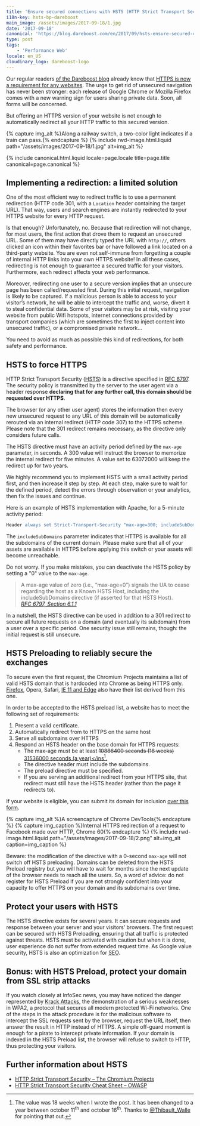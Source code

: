 ```yaml
---
title: 'Ensure secured connections with HSTS (HTTP Strict Transport Security)'
i18n-key: hsts-bp-dareboost
main_image: /assets/images/2017-09-18/1.jpg
date: '2017-09-18'
canonical: 'https://blog.dareboost.com/en/2017/09/hsts-ensure-secured-connections/'
type: post
tags:
    - 'Performance Web'
locale: en_US
cloudinary_logo: dareboost-logo
---
```


Our regular readers [of the Dareboost blog](https://blog.dareboost.com/en/) already know that [HTTPS is now a requirement for any websites](https://blog.dareboost.com/en/2016/03/https-requirement-for-your-website/ "HTTPs is a requirement for your website &mid; Dareboost Blog"). The urge to get rid of unsecured navigation has never been stronger: each release of Google Chrome or Mozilla Firefox comes with a new warning sign for users sharing private data. Soon, all forms will be concerned.

But offering an HTTPS version of your website is not enough to automatically redirect all your HTTP traffic to this secured version.

{% capture img_alt %}Along a railway switch, a two-color light indicates if a train can pass.{% endcapture %}
{% include rwd-image.html.liquid
path="/assets/images/2017-09-18/1.jpg"
alt=img_alt
%}

<!-- more -->

{% include canonical.html.liquid
    locale=page.locale
    title=page.title
    canonical=page.canonical
%}

## Implementing a redirection: a limited solution

One of the most efficient way to redirect traffic is to use a permanent redirection (HTTP code 301, with a `Location` header containing the target URL). That way, users and search engines are instantly redirected to your HTTPS website for every HTTP request.

Is that enough? Unfortunately, no. Because that redirection will not change, for most users, the first action that drove them to request an unsecured URL. Some of them may have directly typed the URL with `http://`, others clicked an icon within their favorites bar or have followed a link located on a third-party website. You are even not self-immune from forgetting a couple of internal HTTP links into your own HTTPS website! In all these cases, redirecting is not enough to guarantee a secured traffic for your visitors. Furthermore, each redirect affects your web performance.

Moreover, redirecting one user to a secure version implies that an unsecure page has been called/requested first. During this initial request, navigation is likely to be captured. If a malicious person is able to access to your visitor’s network, he will be able to intercept the traffic and, worse, divert it to steal confidential data. Some of your visitors may be at risk, visiting your website from public Wifi hotspots, internet connections provided by transport companies (which are sometimes the first to inject content into unsecured traffic), or a compromised private network…

You need to avoid as much as possible this kind of redirections, for both safety and performance.

## HSTS to force HTTPS

HTTP Strict Transport Security (<abbr lang="en" title="HTTP Strict Transport Security">HSTS</abbr>) is a directive specified in [RFC 6797](https://tools.ietf.org/html/rfc6797). The security policy is transmitted by the server to the user agent via a header response **declaring that for any further call, this domain should be requested over HTTPS**.

The browser (or any other user agent) stores the information then every new unsecured request to any URL of this domain will be automatically rerouted via an internal redirect (HTTP code 307) to the HTTPS scheme. Please note that the 301 redirect remains necessary, as the directive only considers future calls.

The HSTS directive must have an activity period defined by the `max-age` parameter, in seconds. A 300 value will instruct the browser to memorize the internal redirect for five minutes. A value set to 63072000 will keep the redirect up for two years.

We highly recommend you to implement HSTS with a small activity period first, and then increase it step by step. At each step, make sure to wait for the defined period, detect the errors through observation or your analytics, then fix the issues and continue.

Here is an example of HSTS implementation with Apache, for a 5-minute activity period:

```apache
Header always set Strict-Transport-Security "max-age=300; includeSubDomains;"
```

The `includeSubDomains` parameter indicates that HTTPS is available for all the subdomains of the current domain. Please make sure that all of your assets are available in HTTPS before applying this switch or your assets will become unreachable.

Do not worry. If you make mistakes, you can deactivate the HSTS policy by setting a "0" value to the `max-age`.

> A max-age value of zero (i.e., “max-age=0”) signals the UA to cease regarding the host as a Known HSTS Host, including the includeSubDomains directive (if asserted for that HSTS Host).  
> <cite>[RFC 6797, Section 6.1.1](https://tools.ietf.org/html/rfc6797#section-6.1.1)</cite>

In a nutshell, the HSTS directive can be used in addition to a 301 redirect to secure all future requests on a domain (and eventually its subdomain) from a user over a specific period. One security issue still remains, though: the initial request is still unsecure.

## HSTS Preloading to reliably secure the exchanges

To secure even the first request, the Chromium Projects maintains a list of valid HSTS domain that is hardcoded into Chrome as being HTTPS only. [Firefox](https://blog.mozilla.org/security/2012/11/01/preloading-hsts/ "Preloading HSTS &mid; Mozilla Security Blog"), Opera, Safari, [IE 11 and Edge](https://blogs.windows.com/msedgedev/2015/06/09/http-strict-transport-security-comes-to-internet-explorer-11-on-windows-8-1-and-windows-7/ "HTTP Strict Transport Security comes to Internet Explorer 11 on Windows 8.1 and Windows 7 - Microsoft Edge Dev BlogMicrosoft Edge Dev Blog") also have their list derived from this one.

In order to be accepted to the HSTS preload list, a website has to meet the following set of requirements:

1.  Present a valid certificate.
2.  Automatically redirect from to HTTPS on the same host
3.  Serve all subdomains over HTTPS
4.  Respond an HSTS header on the base domain for HTTPS requests:
    * The max-age must be at least <del datetime="2017-10-16T07:25:54.566Z" cite="https://hstspreload.org/">10886400 seconds (18 weeks)</del> <ins datetime="2017-10-16T07:25:54.566Z" cite="https://hstspreload.org/">31536000 seconds (a year)</ins[^twalle].
    * The directive header must include the subdomains.
    * The preload directive must be specified.
    * If you are serving an additional redirect from your HTTPS site, that redirect must still have the HSTS header (rather than the page it redirects to).

[^twalle]: The value was 18 weeks when I wrote the post. It has been changed to a year between october 11<sup>th</sup> and october 16<sup>th</sup>. Thanks to [@Thibault_Walle](https://twitter.com/Thibault_Walle) for pointing that out.

If your website is eligible, you can submit its domain for inclusion [over this form](https://hstspreload.org/ "HSTS Preload List Submission").

{% capture img_alt %}A screencapture of Chrome DevTools{% endcapture %}
{% capture img_caption %}Internal HTTPS redirection of a request to Facebook made over HTTP, Chrome 60{% endcapture %}
{% include rwd-image.html.liquid
path="/assets/images/2017-09-18/2.png"
alt=img_alt
caption=img_caption
%}

Beware: the modification of the directive with a 0-second `max-age` will not switch off HSTS preloading. Domains can be deleted from the HSTS Preload registry but you will have to wait for months since the next update of the browser needs to reach all the users. So, a word of advice: do not register for HSTS Preload if you are not strongly confident into your capacity to offer HTTPS on your domain and its subdomains over time.

## Protect your users with HSTS

The HSTS directive exists for several years. It can secure requests and response between your server and your visitors’ browsers. The first request can be secured with HSTS Preloading, ensuring that all traffic is protected against threats. HSTS must be activated with caution but when it is done, user experience do not suffer from extended request time. As Google value security, HSTS is also an optimization for <abbr title="Search Engine Optimization">SEO</abbr>.

## Bonus: with HSTS Preload, protect your domain from SSL strip attacks

If you watch closely at InfoSec news, you may have noticed the danger represented by [Krack Attacks](https://www.krackattacks.com/), the demonstration of a serious weaknesses in WPA2, a protocol that secures all modern protected Wi-Fi networks. One of the steps in the attack procedure is for the malicious software to intercept the SSL requests sent by the browser, request the URL itself, then answer the result in HTTP instead of HTTPS. A simple off-guard moment is enough for a pirate to intercept private information. If your domain is indexed in the HSTS Preload list, the browser will refuse to switch to HTTP, thus protecting your visitors.

## Further information about HSTS

* [HTTP Strict Transport Security – The Chromium Projects](https://www.chromium.org/hsts)
* [HTTP Strict Transport Security Cheat Sheet – OWASP](https://www.owasp.org/index.php/HTTP_Strict_Transport_Security_Cheat_Sheet)
